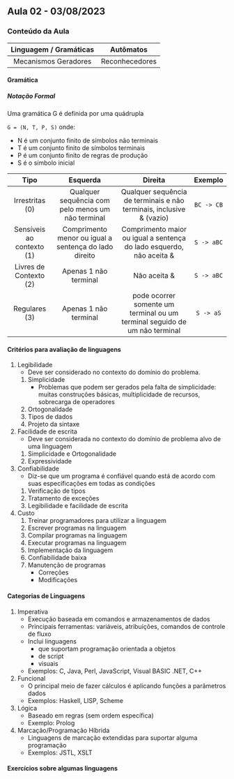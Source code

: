 ## Aula 02 - 03/08/2023

### Conteúdo da Aula

| Linguagem / Gramáticas | Autômatos
| :---: | :---: |
| Mecanismos Geradores  | Reconhecedores

#### Gramática

##### Notação Formal

Uma gramática G é definida por uma quádrupla

`G = (N, T, P, S)` onde:

- N é um conjunto finito de símbolos não terminais
- T é um conjunto finito de símbolos terminais
- P é um conjunto finito de regras de produção
- S é o símbolo inicial

| Tipo | Esquerda | Direita | Exemplo
| :---: | :---: | :---: | :---: |
| Irrestritas (0) | Qualquer sequência com pelo menos um não terminal | Qualquer sequência de terminais e não terminais, inclusive & (vazio) | `BC -> CB`
| Sensíveis ao contexto (1) | Comprimento menor ou igual a sentença do lado direito | Comprimento maior ou igual a sentença do lado esquerdo, não aceita & | `S -> aBC`
| Livres de Contexto (2) | Apenas 1 não terminal | Não aceita & | `S -> aBC`
| Regulares (3) | Apenas 1 não terminal | pode ocorrer somente um terminal ou um terminal seguido de um não terminal | `S -> aS`

#### Critérios para avaliação de linguagens

1. Legibilidade
   - Deve ser considerado no contexto do domínio do problema.
   1. Simplicidade
      - Problemas que podem ser gerados pela falta de simplicidade: muitas construções básicas, multiplicidade de recursos, sobrecarga de operadores
   2. Ortogonalidade
   3. Tipos de dados
   4. Projeto da sintaxe
2. Facilidade de escrita
   - Deve ser considerada no contexto do domínio de problema alvo de uma linguagem
   1. Simplicidade e Ortogonalidade
   2. Expressividade
3. Confiabilidade
   - Diz-se que um programa é confiável quando está de acordo com suas especificações em todas as condições
   1. Verificação de tipos
   2. Tratamento de exceções
   3. Legibilidade e facilidade de escrita
4. Custo
   1. Treinar programadores para utilizar a linguagem
   2. Escrever programas na linguagem
   3. Compilar programas na linguagem
   4. Executar programas na linguagem
   5. Implementação da linguagem
   6. Confiabilidade baixa
   7. Manutenção de programas
      - Correções
      - Modificações

#### Categorias de Linguagens

1. Imperativa
   - Execução baseada em comandos e armazenamentos de dados
   - Principais ferramentas: variáveis, atribuições, comandos de controle de fluxo
   - Inclui linguagens
     - que suportam programação orientada a objetos
     - de script
     - visuais
   - Exemplos: C, Java, Perl, JavaScript, Visual BASIC .NET, C++
2. Funcional
    - O principal meio de fazer cálculos é aplicando funções a parâmetros dados
    - Exemplos: Haskell, LISP, Scheme
3. Lógica
    - Baseado em regras (sem ordem específica)
    - Exemplo: Prolog
4. Marcação/Programação Híbrida
    - Linguagens de marcação extendidas para suportar alguma programação
    - Exemplos: JSTL, XSLT

#### Exercícios sobre algumas linguagens
